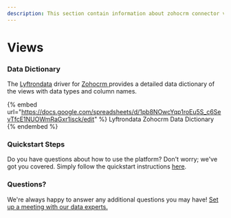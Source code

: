 ```yaml
---
description: This section contain information about zohocrm connector views information
---
```


# Views

### Data Dictionary

The [Lyftrondata](https://www.lyftrondata.com/) driver for [Zohocrm](https://www.lyftrondata.com/integration/sales-analytics/zohocrm//)[ ](https://www.lyftrondata.com/integration/zohocrm/)provides a detailed data dictionary of the views with data types and column names.

{% embed url="https://docs.google.com/spreadsheets/d/1pb8NOwcYqp1roEu5S_c6SevTfcE1NUOWmRaGxr1isck/edit" %}
Lyftrondata Zohocrm Data Dictionary
{% endembed %}

### Quickstart Steps

Do you have questions about how to use the platform? Don't worry; we've got you covered. Simply follow the quickstart instructions [here](../README.md).

### Questions? <a href="#questions" id="questions"></a>

We're always happy to answer any additional questions you may have! [Set up a meeting with our data experts.](https://www.lyftrondata.com/book-a-meeting/)



